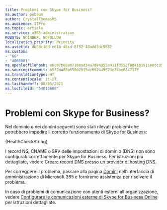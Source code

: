 ```yaml
---
title: Problemi con Skype for Business?
ms.author: pebaum
author: CrystalThomasMS
ms.audience: ITPro
ms.topic: article
ms.service: o365-administration
ROBOTS: NOINDEX, NOFOLLOW
localization_priority: Priority
ms.assetid: db38c1dd-e61b-48cd-8f52-40add3dc5632
ms.custom:
- "66"
- "4000001"
ms.openlocfilehash: e6c07b00a87160ad34a7d8a855a911fd552f8d41b1911e0dc35109306d105977
ms.sourcegitcommit: b5f7da89a650d2915dc652449623c78be6247175
ms.translationtype: HT
ms.contentlocale: it-IT
ms.lasthandoff: 08/05/2021
ms.locfileid: "54013608"
---
```

# <a name="issue-with-skype-for-business"></a>Problemi con Skype for Business?

Nel dominio o nei domini seguenti sono stati rilevati problemi che potrebbero impedire il corretto funzionamento di Skype for Business:
  
{HealthCheckString}
  
I record NS, CNAME o SRV delle impostazioni di dominio (DNS) non sono configurati correttamente per Skype for Business. Per istruzioni più dettagliate, vedere [Creare record DNS presso un provider di hosting DNS](https://docs.microsoft.com/microsoft-365/admin/get-help-with-domains/create-dns-records-at-any-dns-hosting-provider).
  
Per correggere il problema, passare alla pagina [Domini](https://admin.microsoft.com/adminportal/home#/Domains) nell'interfaccia di amministrazione di Microsoft 365 e forniremo assistenza per risolvere il problema.
  
In caso di problemi di comunicazione con utenti esterni all'organizzazione, vedere [Configurare le comunicazioni esterne di Skype for Business Online](https://support.microsoft.com/help/10041/set-up-skype-for-business-online-external-communications.aspx) per istruzioni dettagliate.

  